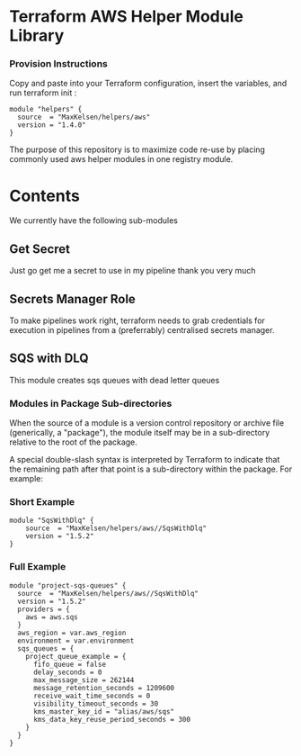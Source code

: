 # Terraform AWS Helper Module Library

### Provision Instructions

Copy and paste into your Terraform configuration, insert the variables, and run terraform init :

    module "helpers" {
      source  = "MaxKelsen/helpers/aws"
      version = "1.4.0"
    }

The purpose of this repository is to maximize code re-use by placing commonly used aws helper modules in one registry module.

# Contents
We currently have the following sub-modules

## Get Secret
Just go get me a secret to use in my pipeline thank you very much

## Secrets Manager Role
To make pipelines work right, terraform needs to grab credentials for execution in pipelines from a (preferrably) centralised secrets manager.

## SQS with DLQ
This module creates sqs queues with dead letter queues

### Modules in Package Sub-directories
When the source of a module is a version control repository or archive file (generically, a "package"), the module itself may be in a sub-directory relative to the root of the package.

A special double-slash syntax is interpreted by Terraform to indicate that the remaining path after that point is a sub-directory within the package. For example:

### Short Example  
  
    module "SqsWithDlq" {
        source  = "MaxKelsen/helpers/aws//SqsWithDlq"
        version = "1.5.2"
    }
    
### Full Example

    module "project-sqs-queues" {
      source  = "MaxKelsen/helpers/aws//SqsWithDlq"
      version = "1.5.2"
      providers = {
        aws = aws.sqs
      }
      aws_region = var.aws_region
      environment = var.environment
      sqs_queues = {
        project_queue_example = {
          fifo_queue = false
          delay_seconds = 0
          max_message_size = 262144
          message_retention_seconds = 1209600
          receive_wait_time_seconds = 0
          visibility_timeout_seconds = 30
          kms_master_key_id = "alias/aws/sqs"
          kms_data_key_reuse_period_seconds = 300
        }
      }
    }   


